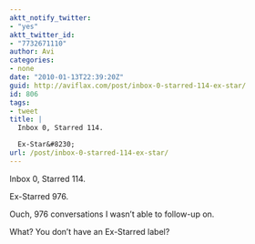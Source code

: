 ```yaml
---
aktt_notify_twitter:
- "yes"
aktt_twitter_id:
- "7732671110"
author: Avi
categories:
- none
date: "2010-01-13T22:39:20Z"
guid: http://aviflax.com/post/inbox-0-starred-114-ex-star/
id: 806
tags:
- tweet
title: |
  Inbox 0, Starred 114.

  Ex-Star&#8230;
url: /post/inbox-0-starred-114-ex-star/
---
```

Inbox 0, Starred 114.

Ex-Starred 976.

Ouch, 976 conversations I wasn&#8217;t able to follow-up on.

What? You don&#8217;t have an Ex-Starred label?